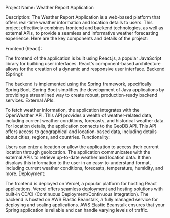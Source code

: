 Project Name: Weather Report Application

Description:
The Weather Report Application is a web-based platform that offers real-time weather information and location details to users. This project effectively combines frontend and backend technologies, as well as external APIs, to provide a seamless and informative weather forecasting experience. Here are the key components and details of the project:

Frontend (React):

The frontend of the application is built using React.js, a popular JavaScript library for building user interfaces. React's component-based architecture allows for the creation of a dynamic and responsive user interface.
Backend (Spring):

The backend is implemented using the Spring framework, specifically Spring Boot. Spring Boot simplifies the development of Java applications by providing a streamlined way to create robust, production-ready backend services.
External APIs:

To fetch weather information, the application integrates with the OpenWeather API. This API provides a wealth of weather-related data, including current weather conditions, forecasts, and historical weather data.
For location details, the application connects to the GeoDB API. This API offers access to geographical and location-based data, including details about cities, regions, and countries.
Functionality:

Users can enter a location or allow the application to access their current location through geolocation.
The application communicates with the external APIs to retrieve up-to-date weather and location data.
It then displays this information to the user in an easy-to-understand format, including current weather conditions, forecasts, temperature, humidity, and more.
Deployment:

The frontend is deployed on Vercel, a popular platform for hosting React applications. Vercel offers seamless deployment and hosting solutions with built-in CD/CI (Continuous Deployment/Continuous Integration).
The backend is hosted on AWS Elastic Beanstalk, a fully managed service for deploying and scaling applications. AWS Elastic Beanstalk ensures that your Spring application is reliable and can handle varying levels of traffic.
